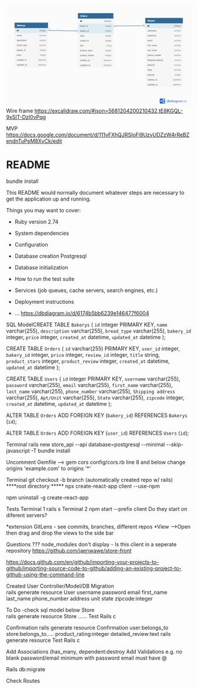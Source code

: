 ![Getting Started](./Bakery.png)
Wire frame
https://excalidraw.com/#json=5681204200210432,tE8KGQL-9xSIT-DzI0vPqg

MVP
https://docs.google.com/document/d/111vFXhQJRSIoFi9UzvUDZzW4rReBZendnTuPeM8XvCk/edit
# README

bundle install

This README would normally document whatever steps are necessary to get the
application up and running.

Things you may want to cover:

- Ruby version
  2.74

- System dependencies

- Configuration

- Database creation
  Postgresql

- Database initialization

- How to run the test suite

- Services (job queues, cache servers, search engines, etc.)

- Deployment instructions

- ...
  https://dbdiagram.io/d/6174b5bb6239e146477f6004

SQL ModelCREATE TABLE `Bakerys` (
`id` integer PRIMARY KEY,
`name` varchar(255),
`description` varchar(255),
`bread_type` varchar(255),
`bakery_id` integer,
`price` integer,
`created_at` datetime,
`updated_at` datetime
);

CREATE TABLE `Orders` (
`id` varchar(255) PRIMARY KEY,
`user_id` integer,
`bakery_id` integer,
`price` integer,
`review_id` integer,
`title` string,
`product_stars` integer,
`product_review` integer,
`created_at` datetime,
`updated_at` datetime
);

CREATE TABLE `Users` (
`id` integer PRIMARY KEY,
`username` varchar(255),
`password` varchar(255),
`email` varchar(255),
`first_name` varchar(255),
`last_name` varchar(255),
`phone_number` varchar(255),
`Shipping address` varchar(255),
`Apt/Unit` varchar(255),
`State` varchar(255),
`zipcode` integer,
`created_at` datetime,
`updated_at` datetime
);

ALTER TABLE `Orders` ADD FOREIGN KEY (`bakery_id`) REFERENCES `Bakerys` (`id`);

ALTER TABLE `Orders` ADD FOREIGN KEY (`user_id`) REFERENCES `Users` (`id`);




Terminal
rails new store_api --api database=postgresql --minimal --skip-javascript -T
bundle install

Uncomment
Gemfile --> gem cors 
config/cors.rb line 8 and below change origins 'example.com' to origins '\*'

Terminal
git checkout -b branch (automatically created repo w/ rails)
****root directory *****  npx create-react-app client --use-npm

npm uninstall -g create-react-app


Tests
Terminal 1      rails s
Terminal 2      npm start --prefix client
Do they start on diferent servers?

*extension GitLens - see commits, branches, different repos
*View -->Open then drag and drop the views to the side bar


Questions
??? node_modules don't display - Is this client in a seperate repository
https://github.com/jaenwawe/store-front

https://docs.github.com/en/github/importing-your-projects-to-github/importing-source-code-to-github/adding-an-existing-project-to-github-using-the-command-line


Created User Controller/Model/DB Migration  
rails generate resource User username password email first_name last_name phone_number address unit state zipcode:integer

To Do -check sql model below
Store  
rails generate resource Store ......
Test Rails c

Confirmation
rails generate resource Confirmation user:belongs_to store:belongs_to..... product_rating:integer detailed_review:text
rails generate resource
Test Rails c

Add Associations (has_many, dependent:destroy
Add Validations e.g. no blank password/email minimum with password email must have @

Rails db:migrate

Check Routes
